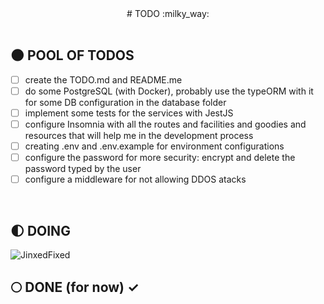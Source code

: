<div align="center">
  # TODO :milky_way:
</div>

</br>

## :new_moon: POOL OF TODOS

* [ ] create the TODO.md and README.me
* [ ] do some PostgreSQL (with Docker), probably use the typeORM with it for some DB configuration in the database folder
* [ ] implement some tests for the services with JestJS
* [ ] configure Insomnia with all the routes and facilities and goodies and resources that will help me in the development process
* [ ] creating .env and .env.example for environment configurations
* [ ] configure the password for more security: encrypt and delete the password typed by the user
* [ ] configure a middleware for not allowing DDOS atacks 

</br>

## :first_quarter_moon: DOING 

<img alt="JinxedFixed" src="./git_assets/jinxfix.gif" />

</br>

## :full_moon: DONE (for now) ✓



</br>
